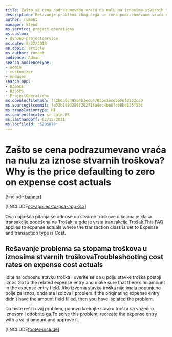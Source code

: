 ```yaml
---
title: Zašto se cena podrazumevano vraća na nulu na iznosima stvarnih troškova?
description: Rešavanje problema zbog čega se cena podrazumevano vraća na 0 na iznosima stvarnih troškova.
author: rumant
manager: kfend
ms.service: project-operations
ms.custom:
- dyn365-projectservice
ms.date: 8/22/2018
ms.topic: article
ms.author: rumant
audience: Admin
search.audienceType:
- admin
- customizer
- enduser
search.app:
- D365CE
- D365PS
- ProjectOperations
ms.openlocfilehash: 742b0b9c495b4b3ecb4705be3ece5656f0322ca9
ms.sourcegitcommit: fa32b1893286f20271fa4ec4be8fc68bd135f53c
ms.translationtype: HT
ms.contentlocale: sr-Latn-RS
ms.lasthandoff: 02/15/2021
ms.locfileid: "5285870"
---
```

# <a name="why-is-the-price-defaulting-to-zero-on-expense-cost-actuals"></a><span data-ttu-id="40036-103">Zašto se cena podrazumevano vraća na nulu za iznose stvarnih troškova?</span><span class="sxs-lookup"><span data-stu-id="40036-103">Why is the price defaulting to zero on expense cost actuals</span></span>

[!include [banner](../includes/psa-now-project-operations.md)]

[!INCLUDE[cc-applies-to-psa-app-3.x](../includes/cc-applies-to-psa-app-3x.md)]

<span data-ttu-id="40036-104">Ova najčešća pitanja se odnose na stvarne troškove u kojima je klasa transakcije podešena na Trošak, a gde je vrsta transakcije Trošak.</span><span class="sxs-lookup"><span data-stu-id="40036-104">This FAQ applies to expense actuals where the transaction class is set to Expense and transaction type is Cost.</span></span>

## <a name="troubleshooting-cost-rates-on-expense-cost-actuals"></a><span data-ttu-id="40036-105">Rešavanje problema sa stopama troškova u iznosima stvarnih troškova</span><span class="sxs-lookup"><span data-stu-id="40036-105">Troubleshooting cost rates on expense cost actuals</span></span>

<span data-ttu-id="40036-106">Idite na odnosnu stavku troška i uverite se da u polju stavke troška postoji iznos.</span><span class="sxs-lookup"><span data-stu-id="40036-106">Go to the related expense entry and make sure that there’s an amount in the expense entry field.</span></span> <span data-ttu-id="40036-107">Ako izvorna stavka troška nije imala popunjeno polje za iznos, onda ste izolovali problem.</span><span class="sxs-lookup"><span data-stu-id="40036-107">If the originating expense entry didn’t have the amount field filled, then you have isolated the problem.</span></span>
 
<span data-ttu-id="40036-108">Da biste rešili ovaj problem, ponovo kreirajte stavku troška sa važećim iznosom i odobrite ga.</span><span class="sxs-lookup"><span data-stu-id="40036-108">To solve this problem, recreate the expense entry with a valid amount and approve it.</span></span>


[!INCLUDE[footer-include](../includes/footer-banner.md)]